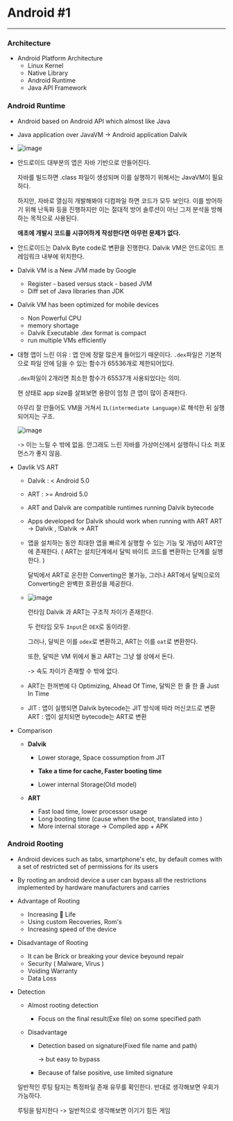 # Android #1

---



### Architecture

- Android Platform Architecture
  - Linux Kernel
  - Native Library
  - Android Runtime
  - Java API Framework



### Android Runtime

- Android based on Android API which almost like Java

- Java application over JavaVM -> Android application Dalvik

- ![image](https://user-images.githubusercontent.com/33051018/69334996-3b278300-0c9f-11ea-9ee1-24117ea55461.png)

- 안드로이드 대부분의 앱은 자바 기반으로 만들어진다.

  자바를 빌드하면 .class 파일이 생성되며 이를 실행하기 위해서는 JavaVM이 필요하다.

  하지만, 자바로 열심히 개발해봐야 디컴파일 하면 코드가 모두 보인다. 이를 방어하기 위해 난독화 등을 진행하지만 이는 절대적 방어 솔루션이 아닌 그저 분석을 방해하는 목적으로 사용된다.

  **애초에 개발시 코드를 시큐어하게 작성한다면 아무런 문제가 없다.**

- 안드로이드는 Dalvik Byte code로 변환을 진행한다.
  Dalvik VM은 안드로이드 프레임워크 내부에 위치한다.



- Dalvik VM is a New JVM made by Google

  - Register - based versus stack - based JVM
  - Diff set of Java libraries than JDK

- Dalvik VM has been optimized for mobile devices

  - Non Powerful CPU
  - memory shortage
  - Dalvik Executable .dex format is compact
  - run multiple VMs efficiently
    

- 대형 앱이 느린 이유 : 앱 안에 정말 많은게 들어있기 때문이다. 
  `.dex`파일은 기본적으로 파일 안에 담을 수 있는 함수가 65536개로 제한되어있다.

  `.dex`파일이 2개라면 최소한 함수가 65537개 사용되었다는 의미.

  현 상태로 app size를 살펴보면 용량이 엄청 큰 앱이 많이 존재한다.

  아무리 잘 만들어도 VM을 거쳐서 `IL(intermediate Language)`로 해석한 뒤 실행되어지는 구조.

  ![image](https://user-images.githubusercontent.com/33051018/69335409-40d19880-0ca0-11ea-949e-872425ace266.png)

  -> 이는 느릴 수 밖에 없음. 안그래도 느린 자바를 가상머신에서 실행하니 다소 퍼포먼스가 좋지 않음.



* Davlik VS ART

  * Dalvik : < Android 5.0

  * ART : >= Android 5.0

  * ART and Dalvik are compatible runtimes running Dalvik bytecode

  * Apps developed for Dalvik should work when running with ART
    ART -> Dalvik , !Dalvik -> ART

  * 앱을 설치하는 동안 최대한 앱을 빠르게 실행할 수 있는 기능 및 개념이 ART안에 존재한다.
    ( ART는 설치단계에서 달빅 바이트 코드를 변환하는 단계를 실행한다. )

    달빅에서 ART로 온전한 Converting은 불가능, 그러나 ART에서 달빅으로의 Converting은 완벽한 호환성을 제공한다.
    

  * ![image](https://user-images.githubusercontent.com/33051018/69335813-d836eb80-0ca0-11ea-853f-82db43bdb7d0.png)

    런타임 Dalvik 과 ART는 구조적 차이가 존재한다.

    두 런타임 모두 `Input`은 `DEX`로 동이라핟.

    그러나, 달빅은 이를 `odex`로 변환하고, ART는 이를 `oat`로 변환한다.

    또한, 달빅은 VM 위에서 돌고 ART는 그냥 쉘 상에서 돈다.

    -> 속도 차이가 존재할 수 밖에 없다.

  * ART는 한꺼번에 다 Optimizing, Ahead Of Time,  달빅은 한 줄 한 줄 Just In Time

  * JIT : 앱이 실행되면 Dalvik bytecode는 JIT 방식에 따라 머신코드로 변환
    ART : 앱이 설치되면 bytecode는 ART로 변환

* Comparison

  * **Dalvik**

    * Lower storage, Space cossumption from JIT

    * **Take a time for cache, Faster booting time**

    * Lower internal Storage(Old model)

      

  * **ART**

    * Fast load time, lower processor usage
    * Long booting time (cause when the boot, translated into )
    * More internal storage -> Compiled app + APK



### Android Rooting

- Android devices such as tabs, smartphone's etc, by default comes with a set of restricted set of permissions for its users

- By rooting an android device a user can bypass all the restrictions implemented by hardware manufacturers and carries

- Advantage of Rooting

  - Increasing 🔋  Life
  - Using custom Recoveries, Rom's
  - Increasing speed of the device
    

- Disadvantage of Rooting

  - It can be Brick or breaking your device beyound repair
  - Security ( Malware, Virus )
  - Voiding Warranty
  - Data Loss
    

- Detection

  - Almost rooting detection

    - Focus on the final result(Exe file) on some specified path

  - Disadvantage

    - Detection based on signature(Fixed file name and path)

      -> but easy to bypass

    - Because of false positive, use limited signature

  일반적인 루팅 탐지는 특정파일 존재 유무를 확인한다. 반대로 생각해보면 우회가 가능하다.

  루팅을 탐지한다 -> 일반적으로 생각해보면 이기기 힘든 게임

